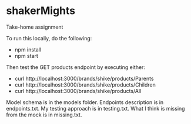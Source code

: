 # shakerMights
Take-home assignment

To run this locally, do the following:
- npm install
- npm start

Then test the GET products endpoint by executing either:
- curl http://localhost:3000/brands/shike/products/Parents
- curl http://localhost:3000/brands/shike/products/Children
- curl http://localhost:3000/brands/shike/products/All

Model schema is in the models folder.
Endpoints description is in endpoints.txt.
My testing approach is in testing.txt.
What I think is missing from the mock is in missing.txt.

